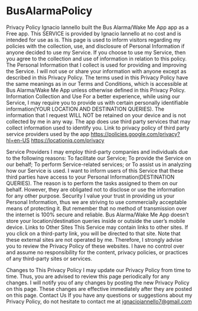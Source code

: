 # BusAlarmaPolicy
Privacy Policy
Ignacio Iannello built the Bus Alarma/Wake Me App  app as a Free app. This SERVICE is provided by Ignacio Iannello at no cost and is intended for use as is.
This page is used to inform visitors regarding my policies with the collection, use, and disclosure of Personal Information if anyone decided to use my Service.
If you choose to use my Service, then you agree to the collection and use of information in relation to this policy. The Personal Information that I collect is used for providing and improving the Service. I will not use or share your information with anyone except as described in this Privacy Policy.
The terms used in this Privacy Policy have the same meanings as in our Terms and Conditions, which is accessible at Bus Alarma/Wake Me App unless otherwise defined in this Privacy Policy.
Information Collection and Use
For a better experience, while using our Service, I may require you to provide us with certain personally identifiable information(YOUR LOCATION AND DESTINATION QUERIES). The information that I request WILL NOT be  retained on your device and is not collected by me in any way.
The app does use third party services that may collect information used to identify you.
Link to privacy policy of third party service providers used by the app
https://policies.google.com/privacy?hl=en-US
https://locationiq.com/privacy


Service Providers
I may employ third-party companies and individuals due to the following reasons:
To facilitate our Service;
To provide the Service on our behalf;
To perform Service-related services; or
To assist us in analyzing how our Service is used.
I want to inform users of this Service that these third parties  have access to your Personal Information(DESTINATION QUERIES). The reason is to perform the tasks assigned to them on our behalf. However, they are obligated not to disclose or use the information for any other purpose.
Security
I value your trust in providing us your Personal Information, thus we are striving to use commercially acceptable means of protecting it. But remember that no method of transmission over the internet is 100% secure and reliable.
Bus Alarma/Wake Me App doesn’t store your location/destination queries inside or outside the user’s mobile device.
Links to Other Sites
This Service may contain links to other sites. If you click on a third-party link, you will be directed to that site. Note that these external sites are not operated by me. Therefore, I strongly advise you to review the Privacy Policy of these websites. I have no control over and assume no responsibility for the content, privacy policies, or practices of any third-party sites or services.

Changes to This Privacy Policy
I may update our Privacy Policy from time to time. Thus, you are advised to review this page periodically for any changes. I will notify you of any changes by posting the new Privacy Policy on this page. These changes are effective immediately after they are posted on this page.
Contact Us
If you have any questions or suggestions about my Privacy Policy, do not hesitate to contact me at ignacioiannello7@gmail.com
